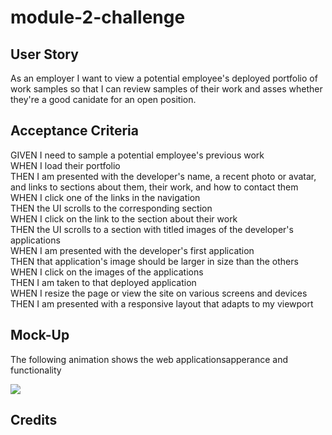 # module-2-challenge

## User Story

As an employer I want to view a potential employee's deployed portfolio of work samples so that I can review samples of their work and asses whether they're a good canidate for an open position.

## Acceptance Criteria

GIVEN I need to sample a potential employee's previous work  
WHEN I load their portfolio  
THEN I am presented with the developer's name, a recent photo or avatar, and links to sections about them, their work, and how to contact them  
WHEN I click one of the links in the navigation  
THEN the UI scrolls to the corresponding section  
WHEN I click on the link to the section about their work  
THEN the UI scrolls to a section with titled images of the developer's applications  
WHEN I am presented with the developer's first application  
THEN that application's image should be larger in size than the others  
WHEN I click on the images of the applications  
THEN I am taken to that deployed application  
WHEN I resize the page or view the site on various screens and devices  
THEN I am presented with a responsive layout that adapts to my viewport

## Mock-Up

The following animation shows the web applicationsapperance and functionality

![](02-advanced-css-homework-demo.gif)

## Credits

